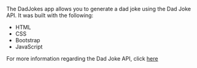 <p>The DadJokes app allows you to generate a dad joke using the Dad Joke API. It was built with the following:</p>

<ul>
  <li>HTML</li>
  <li>CSS</li>
  <li>Bootstrap</li>
  <li>JavaScript</li>
</ul>

<p>For more information regarding the Dad Joke API, click <a href="https://icanhazdadjoke.com/api" target="_blank">here</a></p>
